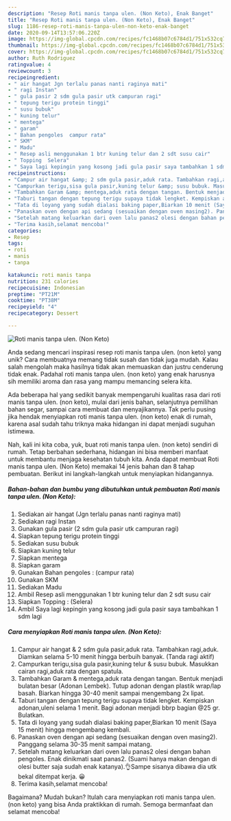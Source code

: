 ```yaml
---
description: "Resep Roti manis tanpa ulen. (Non Keto), Enak Banget"
title: "Resep Roti manis tanpa ulen. (Non Keto), Enak Banget"
slug: 1186-resep-roti-manis-tanpa-ulen-non-keto-enak-banget
date: 2020-09-14T13:57:06.220Z
image: https://img-global.cpcdn.com/recipes/fc1468b07c6784d1/751x532cq70/roti-manis-tanpa-ulen-non-keto-foto-resep-utama.jpg
thumbnail: https://img-global.cpcdn.com/recipes/fc1468b07c6784d1/751x532cq70/roti-manis-tanpa-ulen-non-keto-foto-resep-utama.jpg
cover: https://img-global.cpcdn.com/recipes/fc1468b07c6784d1/751x532cq70/roti-manis-tanpa-ulen-non-keto-foto-resep-utama.jpg
author: Ruth Rodriguez
ratingvalue: 4
reviewcount: 3
recipeingredient:
- " air hangat Jgn terlalu panas nanti raginya mati"
- " ragi Instan"
- " gula pasir 2 sdm gula pasir utk campuran ragi"
- " tepung terigu protein tinggi"
- " susu bubuk"
- " kuning telur"
- " mentega"
- " garam"
- " Bahan pengoles  campur rata"
- " SKM"
- " Madu"
- " Resep asli menggunakan 1 btr kuning telur dan 2 sdt susu cair"
- " Topping  Selera"
- " Saya lagi kepingin yang kosong jadi gula pasir saya tambahkan 1 sdm lagi"
recipeinstructions:
- "Campur air hangat &amp; 2 sdm gula pasir,aduk rata. Tambahkan ragi,aduk. Diamkan selama 5-10 menit hingga berbuih banyak. (Tanda ragi aktif)"
- "Campurkan terigu,sisa gula pasir,kuning telur &amp; susu bubuk. Masukkan cairan ragi,aduk rata dengan spatula."
- "Tambahkan Garam &amp; mentega,aduk rata dengan tangan. Bentuk menjadi bulatan besar (Adonan Lembek). Tutup adonan dengan plastik wrap/lap basah. Biarkan hingga 30-40 menit sampai mengembang 2x lipat."
- "Taburi tangan dengan tepung terigu supaya tidak lengket. Kempiskan adonan,uleni selama 1 menit. Bagi adonan menjadi bbrp bagian @25 gr. Bulatkan."
- "Tata di loyang yang sudah dialasi baking paper,Biarkan 10 menit (Saya 15 menit) hingga mengembang kembali."
- "Panaskan oven dengan api sedang (sesuaikan dengan oven masing2). Panggang selama 30-35 menit sampai matang."
- "Setelah matang keluarkan dari oven lalu panas2 olesi dengan bahan pengoles. Enak dinikmati saat panas2. (Suami hanya makan dengan di olesi butter saja sudah enak katanya).👌Sampe sisanya dibawa dia utk bekal ditempat kerja. 😀"
- "Terima kasih,selamat mencoba!"
categories:
- Resep
tags:
- roti
- manis
- tanpa

katakunci: roti manis tanpa 
nutrition: 231 calories
recipecuisine: Indonesian
preptime: "PT21M"
cooktime: "PT38M"
recipeyield: "4"
recipecategory: Dessert

---
```



![Roti manis tanpa ulen. (Non Keto)](https://img-global.cpcdn.com/recipes/fc1468b07c6784d1/751x532cq70/roti-manis-tanpa-ulen-non-keto-foto-resep-utama.jpg)

Anda sedang mencari inspirasi resep roti manis tanpa ulen. (non keto) yang unik? Cara membuatnya memang tidak susah dan tidak juga mudah. Kalau salah mengolah maka hasilnya tidak akan memuaskan dan justru cenderung tidak enak. Padahal roti manis tanpa ulen. (non keto) yang enak harusnya sih memiliki aroma dan rasa yang mampu memancing selera kita.

Ada beberapa hal yang sedikit banyak mempengaruhi kualitas rasa dari roti manis tanpa ulen. (non keto), mulai dari jenis bahan, selanjutnya pemilihan bahan segar, sampai cara membuat dan menyajikannya. Tak perlu pusing jika hendak menyiapkan roti manis tanpa ulen. (non keto) enak di rumah, karena asal sudah tahu triknya maka hidangan ini dapat menjadi suguhan istimewa.




Nah, kali ini kita coba, yuk, buat roti manis tanpa ulen. (non keto) sendiri di rumah. Tetap berbahan sederhana, hidangan ini bisa memberi manfaat untuk membantu menjaga kesehatan tubuh kita. Anda dapat membuat Roti manis tanpa ulen. (Non Keto) memakai 14 jenis bahan dan 8 tahap pembuatan. Berikut ini langkah-langkah untuk menyiapkan hidangannya.

<!--inarticleads1-->

##### Bahan-bahan dan bumbu yang dibutuhkan untuk pembuatan Roti manis tanpa ulen. (Non Keto):

1. Sediakan  air hangat (Jgn terlalu panas nanti raginya mati)
1. Sediakan  ragi Instan
1. Gunakan  gula pasir (2 sdm gula pasir utk campuran ragi)
1. Siapkan  tepung terigu protein tinggi
1. Sediakan  susu bubuk
1. Siapkan  kuning telur
1. Siapkan  mentega
1. Siapkan  garam
1. Gunakan  Bahan pengoles : (campur rata)
1. Gunakan  SKM
1. Sediakan  Madu
1. Ambil  Resep asli menggunakan 1 btr kuning telur dan 2 sdt susu cair
1. Siapkan  Topping : (Selera)
1. Ambil  Saya lagi kepingin yang kosong jadi gula pasir saya tambahkan 1 sdm lagi




<!--inarticleads2-->

##### Cara menyiapkan Roti manis tanpa ulen. (Non Keto):

1. Campur air hangat &amp; 2 sdm gula pasir,aduk rata. Tambahkan ragi,aduk. Diamkan selama 5-10 menit hingga berbuih banyak. (Tanda ragi aktif)
1. Campurkan terigu,sisa gula pasir,kuning telur &amp; susu bubuk. Masukkan cairan ragi,aduk rata dengan spatula.
1. Tambahkan Garam &amp; mentega,aduk rata dengan tangan. Bentuk menjadi bulatan besar (Adonan Lembek). Tutup adonan dengan plastik wrap/lap basah. Biarkan hingga 30-40 menit sampai mengembang 2x lipat.
1. Taburi tangan dengan tepung terigu supaya tidak lengket. Kempiskan adonan,uleni selama 1 menit. Bagi adonan menjadi bbrp bagian @25 gr. Bulatkan.
1. Tata di loyang yang sudah dialasi baking paper,Biarkan 10 menit (Saya 15 menit) hingga mengembang kembali.
1. Panaskan oven dengan api sedang (sesuaikan dengan oven masing2). Panggang selama 30-35 menit sampai matang.
1. Setelah matang keluarkan dari oven lalu panas2 olesi dengan bahan pengoles. Enak dinikmati saat panas2. (Suami hanya makan dengan di olesi butter saja sudah enak katanya).👌Sampe sisanya dibawa dia utk bekal ditempat kerja. 😀
1. Terima kasih,selamat mencoba!




Bagaimana? Mudah bukan? Itulah cara menyiapkan roti manis tanpa ulen. (non keto) yang bisa Anda praktikkan di rumah. Semoga bermanfaat dan selamat mencoba!
